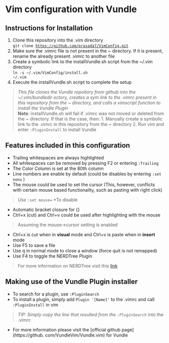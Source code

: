 # Vim configuration with Vundle
## Instructions for Installation
1. Clone this repository into the .vim directory<br>
<code>git clone https://github.com/prasada7/VimConfig.git</code>
2. Make sure the .vimrc file is not present in the ~ directory. If it is
present, rename the already present .vimrc to another file
3. Create a symbolic link to the installVundle.sh script from the ~/.vim
directory<br>
<code>ln -s ~/.vim/VimConfig/install.sh ~/.vim</code>
4. Execute the installVundle.sh script to complete the setup<br>
> *This file clones the Vundle repoitory from github into the ~/.vim/bundledir
ectory, creates a sym link to the .vimrc present in this repository from the
~ directory, and calls a vimscript function to install the Vundle Plugin*<br>
__Note__:  installVundle.sh will fail if .vimrc was not moved or deleted from the ~
directory. If that is the case, then: 
    1. Manually create a symbolic link to the .vimrc in this repository
    from the ~ directory
    2. Run vim and enter <code>:PluginInstall</code> to install Vundle

## Features included in this configuration
* Trailing whitespaces are always highlighted
* All whitespaces can be removed by pressing F2 or entering
<code>:Trailing</code>
* The Color Column is set at the 80th column
* Line numbers are enable by default (could be disables by entering
<code>:set nonu</code>
)
* The mouse could be used to set the cursor (This, however, conflicts with
certain mouse based functionality, such as pasting with right click)
> *Use* <code>:set mouse=</code> *To disable
* Automatic bracket closure for {}
* Ctrl+x (cut) and Ctrl+v could be used after highlighting with the mouse
> Assuming the mouse->cursor setting is enabled
* Ctrl+x is cut when in __visual__ mode and Ctrl+v is paste when in __insert__
mode
* Use F5 to save a file
* Use q in normal mode to close a window (force quit is not remapped)
* Use F4 to toggle the NERDTree Plugin
> For more information on NERDTree visit this
[link](https://github.com/scrooloose/nerdtree)


## Making use of the Vundle Plugin installer
* To search for a plugin, use <code>:PluginSearch</code>
* To install a plugin, simply add <code>Plugin '[Name]'</code> to the .vimrc
and call <code>:PluginInstall</code> in vim
> *TIP: Simply copy the line that resulted from the <code>:PluginSearch</code>*
into the .vimrc
* For more information please visit the [official github page](https://github.
com/VundleVim/Vundle.vim) for Vundle

